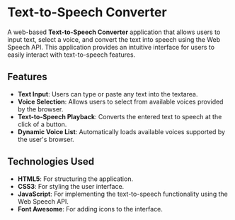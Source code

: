 # Text-to-Speech Converter

A web-based **Text-to-Speech Converter** application that allows users to input text, select a voice, and convert the text into speech using the Web Speech API. This application provides an intuitive interface for users to easily interact with text-to-speech features.


## Features
- **Text Input**: Users can type or paste any text into the textarea.
- **Voice Selection**: Allows users to select from available voices provided by the browser.
- **Text-to-Speech Playback**: Converts the entered text to speech at the click of a button.
- **Dynamic Voice List**: Automatically loads available voices supported by the user's browser.

## Technologies Used
- **HTML5**: For structuring the application.
- **CSS3**: For styling the user interface.
- **JavaScript**: For implementing the text-to-speech functionality using the Web Speech API.
- **Font Awesome**: For adding icons to the interface.


